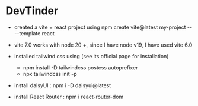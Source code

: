 # DevTinder

- created a vite + react project using npm create vite@latest my-project -- --template react
- vite 7.0 works with node 20 +, since I have node v19, I have used vite 6.0

- installed tailwind css using (see its official page for installation)
    - npm install -D tailwindcss postcss autoprefixer
    - npx tailwindcss init -p

- install daisyUI : npm i -D daisyui@latest
- install React Router : npm i react-router-dom
